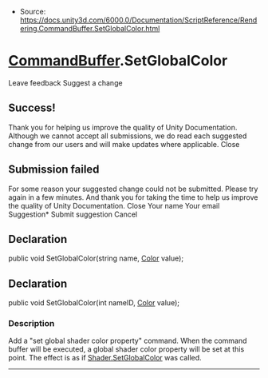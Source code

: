 * Source: https://docs.unity3d.com/6000.0/Documentation/ScriptReference/Rendering.CommandBuffer.SetGlobalColor.html

#  [CommandBuffer](https://docs.unity3d.com/6000.0/Documentation/ScriptReference/Rendering.CommandBuffer.html).SetGlobalColor
Leave feedback
Suggest a change
## Success!
Thank you for helping us improve the quality of Unity Documentation. Although we cannot accept all submissions, we do read each suggested change from our users and will make updates where applicable.
Close
## Submission failed
For some reason your suggested change could not be submitted. Please <a>try again</a> in a few minutes. And thank you for taking the time to help us improve the quality of Unity Documentation.
Close
Your name Your email Suggestion* Submit suggestion
Cancel
## Declaration
public void SetGlobalColor(string name, [Color](https://docs.unity3d.com/6000.0/Documentation/ScriptReference/Color.html) value); 
## Declaration
public void SetGlobalColor(int nameID, [Color](https://docs.unity3d.com/6000.0/Documentation/ScriptReference/Color.html) value); 
### Description
Add a "set global shader color property" command.
When the command buffer will be executed, a global shader color property will be set at this point. The effect is as if [Shader.SetGlobalColor](https://docs.unity3d.com/6000.0/Documentation/ScriptReference/Shader.SetGlobalColor.html) was called.
* * *
